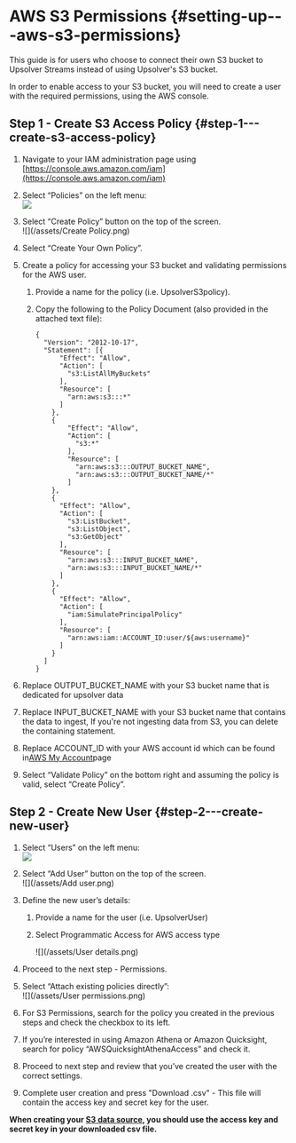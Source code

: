 # AWS S3 Permissions {#setting-up---aws-s3-permissions}

This guide is for users who choose to connect their own S3 bucket to Upsolver Streams instead of using Upsolver's S3 bucket.

In order to enable access to your S3 bucket, you will need to create a user with the required permissions, using the AWS console.

## Step 1 - Create S3 Access Policy {#step-1---create-s3-access-policy}

1. Navigate to your IAM administration page using
   [https://console.aws.amazon.com/iam](https://console.aws.amazon.com/iam)
2. Select “Policies” on the left menu:  
   ![](/assets/Policies.png)

3. Select “Create Policy” button on the top of the screen.  
   ![](/assets/Create Policy.png)

4. Select “Create Your Own Policy”.

5. Create a policy for accessing your S3 bucket and validating permissions for the AWS user.

   1. Provide a name for the policy \(i.e. UpsolverS3policy\).

   2. Copy the following to the Policy Document \(also provided in the attached text file\):

      ```
      {
        "Version": "2012-10-17",
        "Statement": [{
            "Effect": "Allow",
            "Action": [
              "s3:ListAllMyBuckets"
            ],
            "Resource": [
              "arn:aws:s3:::*"
            ]
          },
          {
              "Effect": "Allow",
              "Action": [
                "s3:*"
              ],
              "Resource": [
                "arn:aws:s3:::OUTPUT_BUCKET_NAME",
                "arn:aws:s3:::OUTPUT_BUCKET_NAME/*"
              ]
          },
          {
            "Effect": "Allow",
            "Action": [
              "s3:ListBucket",
              "s3:ListObject",
              "s3:GetObject"
            ],
            "Resource": [
              "arn:aws:s3:::INPUT_BUCKET_NAME",
              "arn:aws:s3:::INPUT_BUCKET_NAME/*"
            ]
          },
          {
            "Effect": "Allow",
            "Action": [
              "iam:SimulatePrincipalPolicy"
            ],
            "Resource": [
              "arn:aws:iam::ACCOUNT_ID:user/${aws:username}"
            ]
          }
        ]
      }
      ```

6. Replace OUTPUT\_BUCKET\_NAME with your S3 bucket name that is dedicated for upsolver data

7. Replace INPUT\_BUCKET\_NAME with your S3 bucket name that contains the data to ingest, If you're not ingesting data from S3, you can delete the containing statement.

8. Replace ACCOUNT\_ID with your AWS account id which can be found in[AWS My Account](https://console.aws.amazon.com/billing/home?#/account)page

9. Select “Validate Policy” on the bottom right and assuming the policy is valid, select “Create Policy”.

## Step 2 - Create New User {#step-2---create-new-user}

1. Select “Users” on the left menu:  
   ![](/assets/Users.png)

2. Select “Add User” button on the top of the screen.  
   ![](/assets/Add user.png)

3. Define the new user’s details:

   1. Provide a name for the user \(i.e. UpsolverUser\)

   2. Select Programmatic Access for AWS access type

      ![](/assets/User details.png)

4. Proceed to the next step - Permissions.

5. Select “Attach existing policies directly”:  
   ![](/assets/User permissions.png)

6. For S3 Permissions, search for the policy you created in the previous steps and check the checkbox to its left.

7. If you’re interested in using Amazon Athena or Amazon Quicksight, search for policy “AWSQuicksightAthenaAccess” and check it.

8. Proceed to next step and review that you’ve created the user with the correct settings.

9. Complete user creation and press "Download .csv" - This file will contain the access key and secret key for the user.

**When creating your **[**S3 data source**](/DataSources/s3.md)**, you should use the access key and secret key in your downloaded csv file.**
